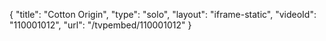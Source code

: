 {
    "title": "Cotton Origin",
    "type": "solo",
    "layout": "iframe-static",
    "videoId": "110001012",
    "url": "\/tvpembed\/110001012"
}